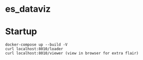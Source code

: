 # es_dataviz

# Startup
```
docker-compose up --build -V
curl localhost:8010/loader
curl localhost:8010/viewer (view in browser for extra flair)

```